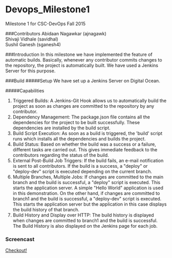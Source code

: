 # Devops_Milestone1
Milestone 1 for CSC-DevOps Fall 2015

###Contributors
Abidaan Nagawkar (ajnagawk)   
Shivaji Vidhale (savidhal)   
Sushil Ganesh (sganesh4)

###Introduction
In this milestone we have implemented the feature of automatic builds. Basically, whenever any contributor commits changes to the repository, the project is automatically built. We have used a Jenkins Server for this purpose.

###Build
#####Setup
We have set up a Jenkins Server on Digital Ocean.

#####Capabilities
1) Triggered Builds: A Jenkins-Git Hook allows us to automatically build the project as soon as changes are committed to the repository by any contributor.   
2) Dependency Management: The package.json file contains all the dependencies for the project to be built successfully. These dependencies are installed by the build script.   
3) Build Script Execution: As soon as a build is triggered, the 'build' script runs which installs all the dependencies and builds the project.   
4) Build Status: Based on whether the build was a success or a failure, different tasks are carried out. This gives immediate feedback to the contributors regarding the status of the build.   
5) External Post-Build Job Triggers: If the build fails, an e-mail notification is sent to all contributors. If the build is a success, a "deploy" or "deploy-dev" script is executed depending on the current branch.   
6) Multiple Branches, Multiple Jobs: If changes are committed to the main branch and the build is successful, a "deploy" script is executed. This starts the application server. A simple "Hello World" application is used in this demonstration. On the other hand, if changes are committed to branch1 and the build is successful, a "deploy-dev" script is executed. This starts the application server but the application in this case displays the build history of that branch.   
7) Build History and Display over HTTP: The build history is displayed when changes are committed to branch1 and the build is successful. The Build History is also displayed on the Jenkins page for each job.   

### Screencast
[Checkout!](https://www.youtube.com/watch?v=Cnm4u82uVIc&feature=youtu.be&hd=1)